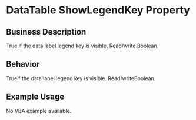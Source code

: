 # DataTable ShowLegendKey Property

## Business Description
True if the data label legend key is visible. Read/write Boolean.

## Behavior
Trueif the data label legend key is visible. Read/writeBoolean.

## Example Usage
No VBA example available.